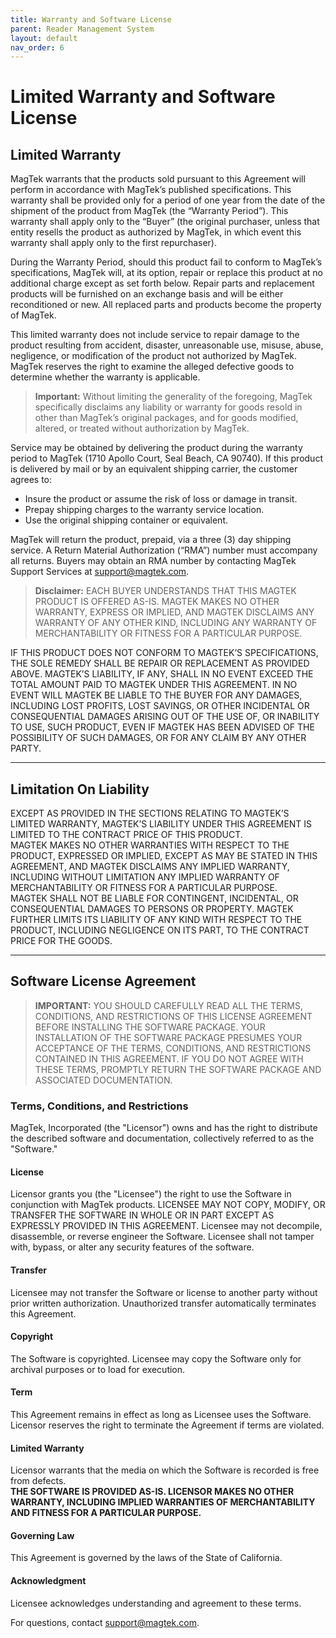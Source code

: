```yaml
---
title: Warranty and Software License
parent: Reader Management System
layout: default
nav_order: 6
---
```


# Limited Warranty and Software License

## Limited Warranty

MagTek warrants that the products sold pursuant to this Agreement will perform in accordance with MagTek’s published specifications. This warranty shall be provided only for a period of one year from the date of the shipment of the product from MagTek (the “Warranty Period”). This warranty shall apply only to the “Buyer” (the original purchaser, unless that entity resells the product as authorized by MagTek, in which event this warranty shall apply only to the first repurchaser).

During the Warranty Period, should this product fail to conform to MagTek’s specifications, MagTek will, at its option, repair or replace this product at no additional charge except as set forth below. Repair parts and replacement products will be furnished on an exchange basis and will be either reconditioned or new. All replaced parts and products become the property of MagTek. 

This limited warranty does not include service to repair damage to the product resulting from accident, disaster, unreasonable use, misuse, abuse, negligence, or modification of the product not authorized by MagTek. MagTek reserves the right to examine the alleged defective goods to determine whether the warranty is applicable.

> **Important:** Without limiting the generality of the foregoing, MagTek specifically disclaims any liability or warranty for goods resold in other than MagTek’s original packages, and for goods modified, altered, or treated without authorization by MagTek.

Service may be obtained by delivering the product during the warranty period to MagTek (1710 Apollo Court, Seal Beach, CA 90740). If this product is delivered by mail or by an equivalent shipping carrier, the customer agrees to:
- Insure the product or assume the risk of loss or damage in transit.
- Prepay shipping charges to the warranty service location.
- Use the original shipping container or equivalent.

MagTek will return the product, prepaid, via a three (3) day shipping service. A Return Material Authorization (“RMA”) number must accompany all returns. Buyers may obtain an RMA number by contacting MagTek Support Services at [support@magtek.com](mailto:support@magtek.com).

> **Disclaimer:** EACH BUYER UNDERSTANDS THAT THIS MAGTEK PRODUCT IS OFFERED AS-IS. MAGTEK MAKES NO OTHER WARRANTY, EXPRESS OR IMPLIED, AND MAGTEK DISCLAIMS ANY WARRANTY OF ANY OTHER KIND, INCLUDING ANY WARRANTY OF MERCHANTABILITY OR FITNESS FOR A PARTICULAR PURPOSE.

IF THIS PRODUCT DOES NOT CONFORM TO MAGTEK’S SPECIFICATIONS, THE SOLE REMEDY SHALL BE REPAIR OR REPLACEMENT AS PROVIDED ABOVE. MAGTEK’S LIABILITY, IF ANY, SHALL IN NO EVENT EXCEED THE TOTAL AMOUNT PAID TO MAGTEK UNDER THIS AGREEMENT. IN NO EVENT WILL MAGTEK BE LIABLE TO THE BUYER FOR ANY DAMAGES, INCLUDING LOST PROFITS, LOST SAVINGS, OR OTHER INCIDENTAL OR CONSEQUENTIAL DAMAGES ARISING OUT OF THE USE OF, OR INABILITY TO USE, SUCH PRODUCT, EVEN IF MAGTEK HAS BEEN ADVISED OF THE POSSIBILITY OF SUCH DAMAGES, OR FOR ANY CLAIM BY ANY OTHER PARTY.

---

## Limitation On Liability

EXCEPT AS PROVIDED IN THE SECTIONS RELATING TO MAGTEK’S LIMITED WARRANTY, MAGTEK’S LIABILITY UNDER THIS AGREEMENT IS LIMITED TO THE CONTRACT PRICE OF THIS PRODUCT.  
MAGTEK MAKES NO OTHER WARRANTIES WITH RESPECT TO THE PRODUCT, EXPRESSED OR IMPLIED, EXCEPT AS MAY BE STATED IN THIS AGREEMENT, AND MAGTEK DISCLAIMS ANY IMPLIED WARRANTY, INCLUDING WITHOUT LIMITATION ANY IMPLIED WARRANTY OF MERCHANTABILITY OR FITNESS FOR A PARTICULAR PURPOSE.  
MAGTEK SHALL NOT BE LIABLE FOR CONTINGENT, INCIDENTAL, OR CONSEQUENTIAL DAMAGES TO PERSONS OR PROPERTY. MAGTEK FURTHER LIMITS ITS LIABILITY OF ANY KIND WITH RESPECT TO THE PRODUCT, INCLUDING NEGLIGENCE ON ITS PART, TO THE CONTRACT PRICE FOR THE GOODS.  

---

## Software License Agreement

> **IMPORTANT:** YOU SHOULD CAREFULLY READ ALL THE TERMS, CONDITIONS, AND RESTRICTIONS OF THIS LICENSE AGREEMENT BEFORE INSTALLING THE SOFTWARE PACKAGE. YOUR INSTALLATION OF THE SOFTWARE PACKAGE PRESUMES YOUR ACCEPTANCE OF THE TERMS, CONDITIONS, AND RESTRICTIONS CONTAINED IN THIS AGREEMENT. IF YOU DO NOT AGREE WITH THESE TERMS, PROMPTLY RETURN THE SOFTWARE PACKAGE AND ASSOCIATED DOCUMENTATION.

### Terms, Conditions, and Restrictions

MagTek, Incorporated (the "Licensor") owns and has the right to distribute the described software and documentation, collectively referred to as the "Software."

#### **License**
Licensor grants you (the "Licensee") the right to use the Software in conjunction with MagTek products. LICENSEE MAY NOT COPY, MODIFY, OR TRANSFER THE SOFTWARE IN WHOLE OR IN PART EXCEPT AS EXPRESSLY PROVIDED IN THIS AGREEMENT. Licensee may not decompile, disassemble, or reverse engineer the Software. Licensee shall not tamper with, bypass, or alter any security features of the software.

#### **Transfer**
Licensee may not transfer the Software or license to another party without prior written authorization. Unauthorized transfer automatically terminates this Agreement.

#### **Copyright**
The Software is copyrighted. Licensee may copy the Software only for archival purposes or to load for execution.

#### **Term**
This Agreement remains in effect as long as Licensee uses the Software. Licensor reserves the right to terminate the Agreement if terms are violated.

#### **Limited Warranty**
Licensor warrants that the media on which the Software is recorded is free from defects.  
**THE SOFTWARE IS PROVIDED AS-IS. LICENSOR MAKES NO OTHER WARRANTY, INCLUDING IMPLIED WARRANTIES OF MERCHANTABILITY AND FITNESS FOR A PARTICULAR PURPOSE.**

#### **Governing Law**
This Agreement is governed by the laws of the State of California.

#### **Acknowledgment**
Licensee acknowledges understanding and agreement to these terms.

For questions, contact [support@magtek.com](mailto:support@magtek.com).
